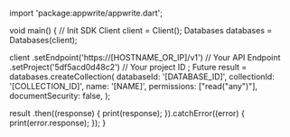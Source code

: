 import 'package:appwrite/appwrite.dart';

void main() { // Init SDK
  Client client = Client();
  Databases databases = Databases(client);

  client
    .setEndpoint('https://[HOSTNAME_OR_IP]/v1') // Your API Endpoint
    .setProject('5df5acd0d48c2') // Your project ID
  ;
  Future result = databases.createCollection(
    databaseId: '[DATABASE_ID]',
    collectionId: '[COLLECTION_ID]',
    name: '[NAME]',
    permissions: ["read("any")"],
    documentSecurity: false,
  );

  result
    .then((response) {
      print(response);
    }).catchError((error) {
      print(error.response);
  });
}
